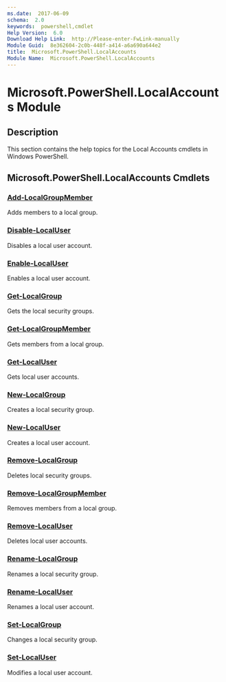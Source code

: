 ```yaml
---
ms.date:  2017-06-09
schema:  2.0
keywords:  powershell,cmdlet
Help Version:  6.0
Download Help Link:  http://Please-enter-FwLink-manually
Module Guid:  8e362604-2c0b-448f-a414-a6a690a644e2
title:  Microsoft.PowerShell.LocalAccounts
Module Name:  Microsoft.PowerShell.LocalAccounts
---
```


# Microsoft.PowerShell.LocalAccounts Module
## Description
This section contains the help topics for the Local Accounts cmdlets in Windows PowerShell.

## Microsoft.PowerShell.LocalAccounts Cmdlets
### [Add-LocalGroupMember](add-localgroupmember.md)
Adds members to a local group.


### [Disable-LocalUser](disable-localuser.md)
Disables a local user account.


### [Enable-LocalUser](enable-localuser.md)
Enables a local user account.


### [Get-LocalGroup](get-localgroup.md)
Gets the local security groups.


### [Get-LocalGroupMember](get-localgroupmember.md)
Gets members from a local group.


### [Get-LocalUser](get-localuser.md)
Gets local user accounts.


### [New-LocalGroup](new-localgroup.md)
Creates a local security group.


### [New-LocalUser](new-localuser.md)
Creates a local user account.


### [Remove-LocalGroup](remove-localgroup.md)
Deletes local security groups.


### [Remove-LocalGroupMember](remove-localgroupmember.md)
Removes members from a local group.


### [Remove-LocalUser](remove-localuser.md)
Deletes local user accounts.


### [Rename-LocalGroup](rename-localgroup.md)
Renames a local security group.


### [Rename-LocalUser](rename-localuser.md)
Renames a local user account.


### [Set-LocalGroup](set-localgroup.md)
Changes a local security group.


### [Set-LocalUser](set-localuser.md)
Modifies a local user account.

